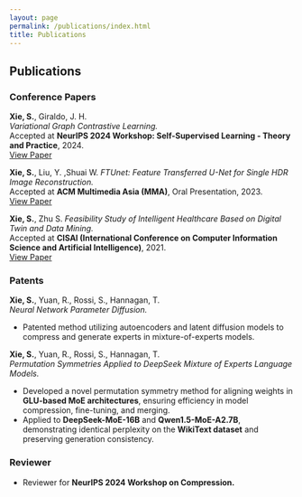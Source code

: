 ```yaml
---
layout: page
permalink: /publications/index.html
title: Publications
---
```


## Publications

### Conference Papers

   **Xie, S.**, Giraldo, J. H.  
   *Variational Graph Contrastive Learning.*  
   Accepted at **NeurIPS 2024 Workshop: Self-Supervised Learning - Theory and Practice**, 2024.  
   [View Paper](https://openreview.net/forum?id=vo99uctEaA&noteId=vo99uctEaA)

   **Xie, S.**, Liu, Y.  ,Shuai W.
   *FTUnet: Feature Transferred U-Net for Single HDR Image Reconstruction.*  
   Accepted at **ACM Multimedia Asia (MMA)**, Oral Presentation, 2023.  
   [View Paper](https://dl.acm.org/doi/10.1145/3595916.3626431)

   **Xie, S.**,  Zhu S. 
   *Feasibility Study of Intelligent Healthcare Based on Digital Twin and Data Mining.*  
   Accepted at **CISAI (International Conference on Computer Information Science and Artificial Intelligence)**, 2021.  
   [View Paper](https://ieeexplore.ieee.org/document/9719314)

### Patents

   **Xie, S.**, Yuan, R., Rossi, S., Hannagan, T.  
   *Neural Network Parameter Diffusion.*  
   - Patented method utilizing autoencoders and latent diffusion models to compress and generate experts in mixture-of-experts models.

   **Xie, S.**, Yuan, R., Rossi, S., Hannagan, T.  
   *Permutation Symmetries Applied to DeepSeek Mixture of Experts Language Models.*  
   - Developed a novel permutation symmetry method for aligning weights in **GLU-based MoE architectures**, ensuring efficiency in model compression, fine-tuning, and merging.  
   - Applied to **DeepSeek-MoE-16B** and **Qwen1.5-MoE-A2.7B**, demonstrating identical perplexity on the **WikiText dataset** and preserving generation consistency.  


### Reviewer 

- Reviewer for **NeurIPS 2024 Workshop on Compression.**
